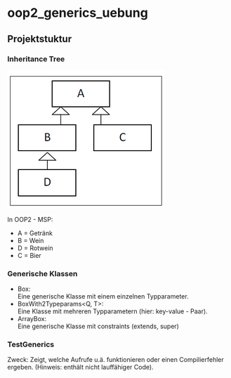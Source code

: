 # oop2_generics_uebung

## Projektstuktur
### Inheritance Tree
![inheritance tree](https://github.com/AceVanCleef/oop2_generics_uebung/blob/master/documents/inheritance-tree.jpg?raw=true "Inheritance tree")

In OOP2 - MSP:
- A = Getränk
- B = Wein
- D = Rotwein
- C = Bier

### Generische Klassen
- Box<T>:  
Eine generische Klasse mit einem einzelnen Typparameter.
- BoxWith2Typeparams<Q, T>:  
Eine Klasse mit mehreren Typparametern (hier: key-value - Paar).
- ArrayBox<T extends A>:  
Eine generische Klasse mit constraints (extends, super)

### TestGenerics
Zweck: Zeigt, welche Aufrufe u.ä. funktionieren oder einen Compilierfehler ergeben. (Hinweis: enthält nicht lauffähiger Code).